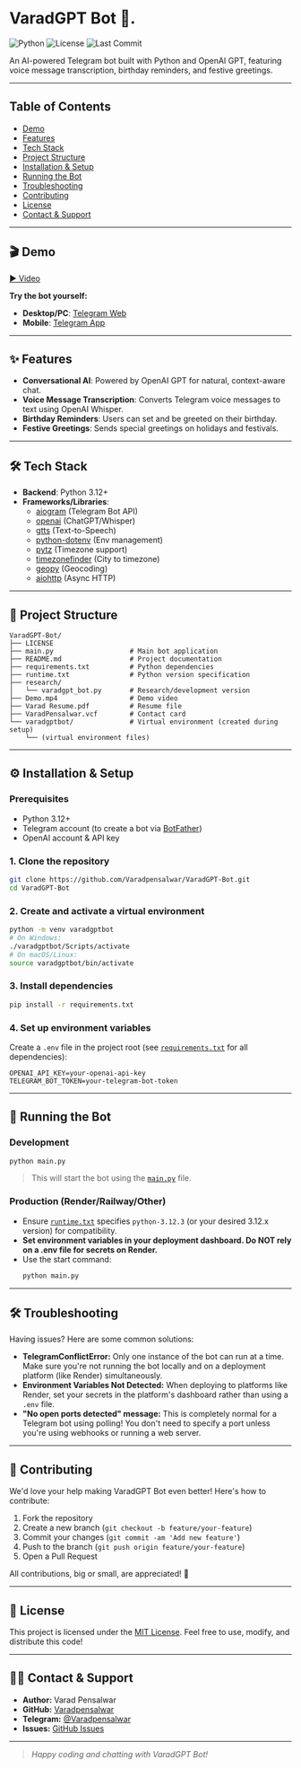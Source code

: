 # VaradGPT Bot 🤖.

![Python](https://img.shields.io/badge/python-3.12%2B-blue)
![License](https://img.shields.io/github/license/Varadpensalwar/VaradGPT-Bot)
![Last Commit](https://img.shields.io/github/last-commit/Varadpensalwar/VaradGPT-Bot)

An AI-powered Telegram bot built with Python and OpenAI GPT, featuring voice message transcription, birthday reminders, and festive greetings.

---

## Table of Contents
- [Demo](#-demo)
- [Features](#-features)
- [Tech Stack](#-tech-stack)
- [Project Structure](#-project-structure)
- [Installation & Setup](#-installation--setup)
- [Running the Bot](#-running-the-bot)
- [Troubleshooting](#-troubleshooting)
- [Contributing](#-contributing)
- [License](#-license)
- [Contact & Support](#-contact--support)

---
## 🎬 Demo

[▶️ Video](https://github.com/Varadpensalwar/VaradGPT-Bot/raw/main/Demo.mp4)

**Try the bot yourself:**
- **Desktop/PC**: [Telegram Web](https://web.telegram.org/k/#@VaradGPTBot)
- **Mobile**: [Telegram App](https://t.me/VaradGPTBot)
---

## ✨ Features

- **Conversational AI**: Powered by OpenAI GPT for natural, context-aware chat.
- **Voice Message Transcription**: Converts Telegram voice messages to text using OpenAI Whisper.
- **Birthday Reminders**: Users can set and be greeted on their birthday.
- **Festive Greetings**: Sends special greetings on holidays and festivals.

---

## 🛠️ Tech Stack

- **Backend**: Python 3.12+
- **Frameworks/Libraries**:
  - [aiogram](https://docs.aiogram.dev/) (Telegram Bot API)
  - [openai](https://github.com/openai/openai-python) (ChatGPT/Whisper)
  - [gtts](https://pypi.org/project/gTTS/) (Text-to-Speech)
  - [python-dotenv](https://pypi.org/project/python-dotenv/) (Env management)
  - [pytz](https://pypi.org/project/pytz/) (Timezone support)
  - [timezonefinder](https://pypi.org/project/timezonefinder/) (City to timezone)
  - [geopy](https://pypi.org/project/geopy/) (Geocoding)
  - [aiohttp](https://docs.aiohttp.org/) (Async HTTP)

---

## 📁 Project Structure

```text
VaradGPT-Bot/
├── LICENSE
├── main.py                   # Main bot application
├── README.md                 # Project documentation
├── requirements.txt          # Python dependencies
├── runtime.txt               # Python version specification
├── research/
│   └── varadgpt_bot.py       # Research/development version
├── Demo.mp4                  # Demo video
├── Varad Resume.pdf          # Resume file
├── VaradPensalwar.vcf        # Contact card
└── varadgptbot/              # Virtual environment (created during setup)
    └── (virtual environment files)
```

---

## ⚙️ Installation & Setup

### **Prerequisites**
- Python 3.12+
- Telegram account (to create a bot via [BotFather](https://core.telegram.org/bots#botfather))
- OpenAI account & API key

### **1. Clone the repository**
```bash
git clone https://github.com/Varadpensalwar/VaradGPT-Bot.git
cd VaradGPT-Bot
```

### **2. Create and activate a virtual environment**
```bash
python -m venv varadgptbot
# On Windows:
./varadgptbot/Scripts/activate
# On macOS/Linux:
source varadgptbot/bin/activate
```

### **3. Install dependencies**
```bash
pip install -r requirements.txt
```

### **4. Set up environment variables**
Create a `.env` file in the project root (see [`requirements.txt`](requirements.txt) for all dependencies):
```env
OPENAI_API_KEY=your-openai-api-key
TELEGRAM_BOT_TOKEN=your-telegram-bot-token
```

---

## 🚀 Running the Bot

### **Development**
```bash
python main.py
```
> This will start the bot using the [`main.py`](main.py) file.

### **Production (Render/Railway/Other)**
- Ensure [`runtime.txt`](runtime.txt) specifies `python-3.12.3` (or your desired 3.12.x version) for compatibility.
- **Set environment variables in your deployment dashboard. Do NOT rely on a .env file for secrets on Render.**
- Use the start command:
  ```bash
  python main.py
  ```

---

## 🛠️ Troubleshooting

Having issues? Here are some common solutions:

- **TelegramConflictError:** Only one instance of the bot can run at a time. Make sure you're not running the bot locally and on a deployment platform (like Render) simultaneously.
- **Environment Variables Not Detected:** When deploying to platforms like Render, set your secrets in the platform's dashboard rather than using a `.env` file.
- **"No open ports detected" message:** This is completely normal for a Telegram bot using polling! You don't need to specify a port unless you're using webhooks or running a web server.

---

## 📝 Contributing

We'd love your help making VaradGPT Bot even better! Here's how to contribute:

1. Fork the repository
2. Create a new branch (`git checkout -b feature/your-feature`)
3. Commit your changes (`git commit -am 'Add new feature'`)
4. Push to the branch (`git push origin feature/your-feature`)
5. Open a Pull Request

All contributions, big or small, are appreciated! 🙏

---

## 📄 License

This project is licensed under the [MIT License](LICENSE). Feel free to use, modify, and distribute this code!

---

## 🙋‍♂️ Contact & Support

- **Author:** Varad Pensalwar
- **GitHub:** [Varadpensalwar](https://github.com/Varadpensalwar)
- **Telegram:** [@Varadpensalwar](https://t.me/Varadpensalwar)
- **Issues:** [GitHub Issues](https://github.com/Varadpensalwar/VaradGPT-Bot/issues)

---

> _Happy coding and chatting with VaradGPT Bot!_ 
